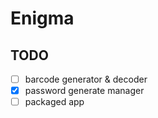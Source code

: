 # Enigma

## TODO

- [ ] barcode generator & decoder
- [x] password generate manager
- [ ] packaged app
